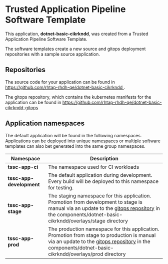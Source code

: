 # Trusted Application Pipeline Software Template

This application, **dotnet-basic-cikrkndd**, was created from a Trusted Application Pipeline Software Template.

The software templates create a new source and gitops deployment repositories with a sample source application. 

## Repositories

The source code for your application can be found in [https://github.com/rhtap-rhdh-qe/dotnet-basic-cikrkndd ](https://github.com/rhtap-rhdh-qe/dotnet-basic-cikrkndd ).
 
The gitops repository, which contains the kubernetes manifests for the application can be found in 
[https://github.com/rhtap-rhdh-qe/dotnet-basic-cikrkndd-gitops ](https://github.com/rhtap-rhdh-qe/dotnet-basic-cikrkndd-gitops ) 

## Application namespaces 

The default application will be found in the following namespaces. Applications can be deployed into unique namespaces or multiple software templates can also bet generated into the same group namespaces.  

|  Namespace   |  Description   |  
| -------- | -------- |
| **tssc-app-ci** | The namespace used for CI workloads |
| **tssc-app-development** | The default application during development. Every build will be deployed to this namespace for testing. |
| **tssc-app-stage** | The staging namespace for this application. Promotion from development to stage is manual via an update to the [gitops repository](https://github.com/rhtap-rhdh-qe/dotnet-basic-cikrkndd-gitops ) in the components/dotnet-basic-cikrkndd/overlays/stage directory |
| **tssc-app-prod** | The production namespace for this application. Promotion from stage to production is manual via an update to the [gitops repository](https://github.com/rhtap-rhdh-qe/dotnet-basic-cikrkndd-gitops ) in the components/dotnet-basic-cikrkndd/overlays/prod directory |